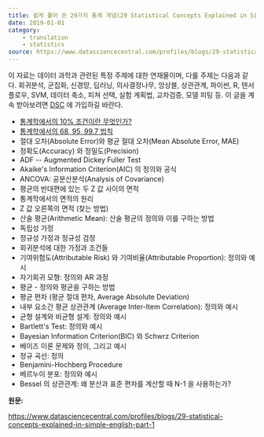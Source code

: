 ```yaml
---
title: 쉽게 풀어 쓴 29가지 통계 개념(29 Statistical Concepts Explained in Simple English)
date: 2019-01-01
category: 
    - translation 
    - statistics
source: https://www.datasciencecentral.com/profiles/blogs/29-statistical-concepts-explained-in-simple-english-part-1
---
```


이 자료는 데이터 과학과 관련된 특정 주제에 대한 연재물이며, 다룰 주제는 다음과 같다. 회귀분석, 군집화, 신경망, 딥러닝, 의사결정나무, 앙상블, 상관관계, 파이썬, R, 텐서플로우, SVM, 데이터 축소, 피쳐 선택, 실험 계획법, 교차검증, 모델 피팅 등. 이 글을 계속 받아보려면 [DSC](https://www.datasciencecentral.com/profiles/blogs/check-out-our-dsc-newsletter) 에 가입하길 바란다.

* [통계학에서의 10% 조건이란 무엇인가?](<https://chukycheese.github.io/translation/statistics/ten-condition/>)
* [통계학에서의 68, 95, 99.7 법칙](<https://chukycheese.github.io/translation/statistics/general-rules-in-statistics/>)
* 절대 오차(Absolute Error)와 평균 절대 오차(Mean Absolute Error, MAE)
* 정확도(Accuracy) 와 정밀도(Precision)
* ADF -- Augmented Dickey Fuller Test
* Akaike's Information Criterion(AIC) 의 정의와 공식
* ANCOVA: 공분산분석(Analysis of Covariance)
* 평균의 반대편에 있는 두 Z 값 사이의 면적
* 통계학에서의 면적의 원리
* Z 값 오른쪽의 면적 (찾는 방법)
* 산술 평균(Arithmetic Mean): 산술 평균의 정의와 이를 구하는 방법
* 독립성 가정
* 정규성 가정과 정규성 검정
* 회귀분석에 대한 가정과 조건들
* 기여위험도(Attributable Risk) 와 기여비율(Attributable Proportion): 정의와 예시
* 자기회귀 모형: 정의와 AR 과정
* 평균 - 정의와 평균을 구하는 방법
* 평균 편차 (평균 절대 편차, Average Absolute Deviation)
* 내부 요소간 평균 상관관계 (Average Inter-Item Correlation): 정의와 예시
* 균형 설계와 비균형 설계: 정의와 예시
* Bartlett's Test: 정의와 예시
* Bayesian Information Criterion(BIC) 와 Schwrz Criterion
* 베이즈 이론 문제와 정의, 그리고 예시
* 정규 곡선: 정의
* Benjamini-Hochberg Procedure
* 베르누이 분포: 정의와 예시
* Bessel 의 상관관계: 왜 분산과 표준 편차를 계산할 때 N-1 을 사용하는가?

**원문:**

https://www.datasciencecentral.com/profiles/blogs/29-statistical-concepts-explained-in-simple-english-part-1
